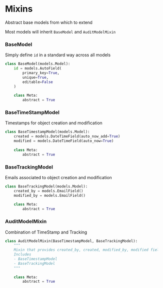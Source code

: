 # Mixins

Abstract base models from which to extend

Most models will inherit `BaseModel` and `AuditModelMixin`

### BaseModel

Simply define `id` in a standard way across all models

```python
class BaseModel(models.Model):
    id = models.AutoField(
        primary_key=True,
        unique=True,
        editable=False
    )
    
    class Meta:
        abstract = True
```

### BaseTimeStampModel

Timestamps for object creation and modification

```python
class BaseTimestampModel(models.Model):
    created = models.DateTimeField(auto_now_add=True)
    modified = models.DateTimeField(auto_now=True)
        
    class Meta:
        abstract = True
```

### BaseTrackingModel

Emails associated to object creation and modification

```python
class BaseTrackingModel(models.Model):
    created_by = models.EmailField()
    modified_by = models.EmailField()
        
    class Meta:
        abstract = True
```

### AuditModelMixin

Combination of TimeStamp and Tracking

```python
class AuditModelMixin(BaseTimestampModel, BaseTrackingModel):
    """
    Mixin that provides created_by, created, modified_by, modified fields
    Includes
    - BaseTimestampModel
    - BaseTrackingModel
    """
    
    class Meta:
        abstract = True
```
